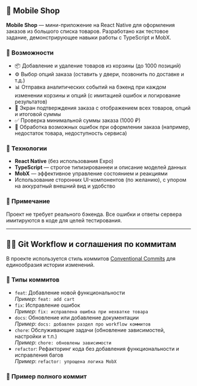 ## 📱 Mobile Shop

**Mobile Shop** — мини-приложение на React Native для оформления заказов из большого списка товаров. Разработано как тестовое задание, демонстрирующее навыки работы с TypeScript и MobX.

### 🔑 Возможности

- 📦 Добавление и удаление товаров из корзины (до 1000 позиций)
- ⚙️ Выбор опций заказа (оставить у двери, позвонить по доставке и т.д.)
- 📊 Отправка аналитических событий на бэкенд при каждом изменении корзины и опций (с имитацией ошибок и логирование результатов)
- 🧾 Экран подтверждения заказа с отображением всех товаров, опций и итоговой суммы
- ✅ Проверка минимальной суммы заказа (1000 ₽)
- 🚫 Обработка возможных ошибок при оформлении заказа (например, недостаток товара, недоступность сервиса)

### 🧰 Технологии

- **React Native** (без использования Expo)
- **TypeScript** — строгое типизированнеи и описание моделей данных
- **MobX** — эффективное управление состоянием и реакциями
- Использование сторонних UI-компонентов (по желанию), с упором на аккуратный внешний вид и удобство

### 📝 Примечание

Проект не требует реального бэкенда. Все ошибки и ответы сервера имитируются в коде для целей тестирования.

---

## 🧑‍💻 Git Workflow и соглашения по коммитам

В проекте используется стиль коммитов [Conventional Commits](https://www.conventionalcommits.org/ru/v1.0.0/) для единообразия истории изменений.

### 🔧 Типы коммитов

- `feat`: Добавление новой функциональности  
  _Пример_: `feat: add cart`
- `fix`: Исправление ошибок  
  _Пример_: `fix: исправлена ошибка при нехватке товара`
- `docs`: Обновление или добавление документации  
  _Пример_: `docs: добавлен раздел про workflow коммитов`
- `chore`: Обслуживающие задачи (обновление зависимостей, настройки и т.п.)  
  _Пример_: `chore: обновлены зависимости`
- `refactor`: Рефакторинг кода без добавления функциональности и исправления багов  
  _Пример_: `refactor: упрощена логика MobX`

### 📝 Пример полного коммит
